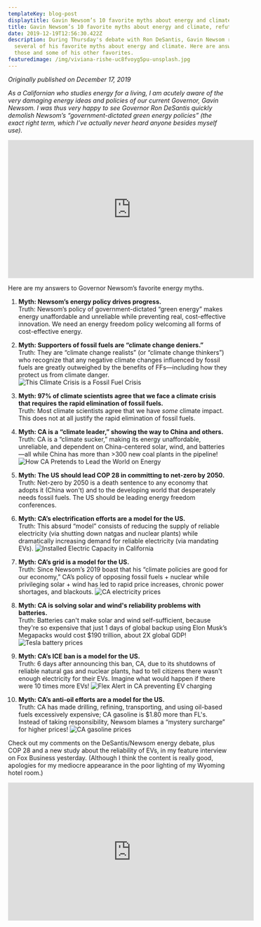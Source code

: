 ```yaml
---
templateKey: blog-post
displaytitle: Gavin Newsom’s 10 favorite myths about energy and climate, refuted
title: Gavin Newsom’s 10 favorite myths about energy and climate, refuted
date: 2019-12-19T12:56:30.422Z
description: During Thursday's debate with Ron DeSantis, Gavin Newsom repeated
  several of his favorite myths about energy and climate. Here are answers to
  those and some of his other favorites.
featuredimage: /img/viviana-rishe-uc8fvoyg5pu-unsplash.jpg
---
```

*Originally published on December 17, 2019*


*As a Californian who studies energy for a living, I am acutely aware of the very damaging energy ideas and policies of our current Governor, Gavin Newsom. I was thus very happy to see Governor Ron DeSantis quickly demolish Newsom’s “government-dictated green energy policies” (the exact right term, which I’ve actually never heard anyone besides myself use).*


<iframe width="560" height="315" src="https://www.youtube.com/embed/PuWPC3Fj1nY?si=3lv936jYNIBgHT5l" title="YouTube video player" frameborder="0" allow="accelerometer; autoplay; clipboard-write; encrypted-media; gyroscope; picture-in-picture; web-share" allowfullscreen></iframe>



Here are my answers to Governor Newsom’s favorite energy myths.



1) **Myth: Newsom’s energy policy drives progress.**\
    Truth: Newsom’s policy of government-dictated “green energy” makes energy unaffordable and unreliable while preventing real, cost-effective innovation.
    We need an energy freedom policy welcoming all forms of cost-effective energy.

2) **Myth: Supporters of fossil fuels are “climate change deniers.”**\
    Truth: They are “climate change realists” (or “climate change thinkers”) who recognize that any negative climate changes influenced by fossil fuels are greatly outweighed by the benefits of FFs—including how they protect us from climate danger.
    ![This Climate Crisis is a Fossil Fuel Crisis](/img/newsom-ff-crisis.jpg)


3) **Myth: 97% of climate scientists agree that we face a climate crisis that requires the rapid elimination of fossil fuels.**\
    Truth: Most climate scientists agree that we have *some* climate impact. This does not at all justify the rapid elimination of fossil fuels.


4) **Myth: CA is a “climate leader,” showing the way to China and others.**\
    Truth: CA is a “climate sucker,” making its energy unaffordable, unreliable, and dependent on China-centered solar, wind, and batteries—all while China has more than >300 new coal plants in the pipeline!
    ![How CA Pretends to Lead the World on Energy](/img/newsom-china.png)


5) **Myth: The US should lead COP 28 in committing to net-zero by 2050.**\
    Truth: Net-zero by 2050 is a death sentence to any economy that adopts it (China won't) and to the developing world that desperately needs fossil fuels.
   The US should be leading energy freedom conferences.


6) **Myth: CA’s electrification efforts are a model for the US.**\
    Truth: This absurd “model” consists of reducing the supply of reliable electricity (via shutting down natgas and nuclear plants) while dramatically increasing demand for reliable electricity (via mandating EVs).
    ![Installed Electric Capacity in California](/img/ca-capacity-2022.png)


7) **Myth: CA’s grid is a model for the US.**\
    Truth: Since Newsom’s 2019 boast that his “climate policies are good for our economy,” CA’s policy of opposing fossil fuels + nuclear while privileging solar + wind has led to rapid price increases, chronic power shortages, and blackouts.
    ![CA electricity prices](/img/ca-electr-prices.png)


8) **Myth: CA is solving solar and wind's reliability problems with batteries.**\
    Truth: Batteries can't make solar and wind self-sufficient, because they're so expensive that just 1 days of global backup using Elon Musk’s Megapacks would cost $190 trillion, about 2X global GDP!
    ![Tesla battery prices](/img/tesla-megapacks.jpg)


9) **Myth: CA’s ICE ban is a model for the US.**\
    Truth: 6 days after announcing this ban, CA, due to its shutdowns of reliable natural gas and nuclear plants, had to tell citizens there wasn't enough electricity for their EVs. Imagine what would happen if there were 10 times more EVs!
    ![Flex Alert in CA preventing EV charging](/img/newsom-felx-alert.jpg)


10) **Myth: CA’s anti-oil efforts are a model for the US.**\
    Truth: CA has made drilling, refining, transporting, and using oil-based fuels excessively expensive; CA gasoline is $1.80 more than FL's. Instead of taking responsibility, Newsom blames a “mystery surcharge” for higher prices!
    ![CA gasoline prices](/img/nwsom-ca-gas-prices.png)


Check out my comments on the DeSantis/Newsom energy debate, plus COP 28 and a new study about the reliability of EVs, in my feature interview on Fox Business yesterday. (Although I think the content is really good, apologies for my mediocre appearance in the poor lighting of my Wyoming hotel room.)


<iframe width="560" height="315" src="https://www.youtube.com/embed/Ae_9q5n7W2E?si=Pg-aOeRB-IJrgCrY" title="YouTube video player" frameborder="0" allow="accelerometer; autoplay; clipboard-write; encrypted-media; gyroscope; picture-in-picture; web-share" allowfullscreen></iframe>